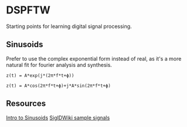 # DSPFTW

Starting points for learning digital signal processing.

## Sinusoids
Prefer to use the complex exponential form instead of real, as it's a more natural fit for fourier analysis and synthesis.

```
z(t) = A*exp(j*(2π*f*t+ϕ))

z(t) = A*cos(2π*f*t+ϕ)+j*A*sin(2π*f*t+ϕ)
```

## Resources
[Intro to Sinusoids](http://www.eas.uccs.edu/~mwickert/ece2610/lecture_notes/ece2610_chap2.pdf)
[SigIDWiki sample signals](https://www.sigidwiki.com/)
